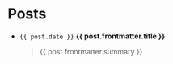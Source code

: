 # Posts

<script setup>
  import { data as posts } from "./posts.data.ts";
</script>
<ul>
  <li v-for="post of posts">
    <code v-if="post.date">{{ post.date }}</code>
    <a :href="post.url"><strong>{{ post.frontmatter.title }}</strong></a>
    <blockquote>
      <div v-if="post.frontmatter.summary">{{ post.frontmatter.summary }}</div>
    </blockquote>
  </li>
</ul>
